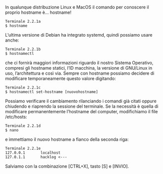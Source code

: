 In qualunque distribuzione Linux e MacOS il comando per conoscere il proprio hostname è... hostname!
```
Terminale 2.2.1a
$ hostname
```
L’ultima versione di Debian ha integrato systemd, quindi possiamo usare anche:
```
Terminale 2.2.1b
$ hostnamectl
```
che ci fornirà maggiori informazioni riguardo il nostro Sistema Operativo, compresi gli hostname statici, l’ID macchina, la versione di GNU/Linux in uso, l’architettura e così via. Sempre con hostname possiamo decidere di modificare temporaneamente questo valore digitando:
```
Terminale 2.2.1c
$ hostnamectl set-hostname [nuovohostname]
```
Possiamo verificare il cambiamento rilanciando i comandi già citati oppure chiudendo e riaprendo la sessione del terminale. Se la necessità è quella di modificare permanentemente l’hostname del computer, modifichiamo il file /etc/hosts:
```
Terminale 2.2.1d
$ nano
```
e immettiamo il nuovo hostname a fianco della seconda riga:
```
Terminale 2.2.1e
127.0.0.1       localhost
127.0.1.1       hacklog <---
```
Salviamo con la combinazione [CTRL+X], tasto [S] e [INVIO].